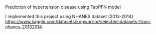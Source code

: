 Prediction of hypertension disease using TabPFN model

I implemented this project using NHANES dataset (2013-2014)
https://www.kaggle.com/datasets/knpwarrior/selected-datasets-from-nhanes-20132014

